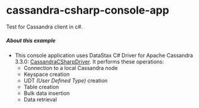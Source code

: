# cassandra-csharp-console-app
Test for Cassandra client in c#.

##### About this example
* This console application uses DataStax C# Driver for Apache Cassandra 3.3.0:   [CassandraCSharpDriver](https://www.nuget.org/packages/CassandraCSharpDriver/). It performs these operations:
    * Connection to a local Cassandra node
    * Keyspace creation
    * UDT _(User Defined Type)_ creation
    * Table creation
    * Bulk data insertion
    * Data retrieval
